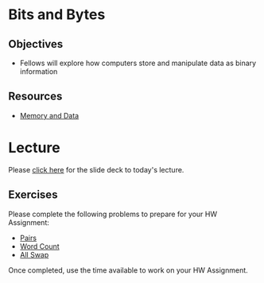 # Bits and Bytes

## Objectives
* Fellows will explore how computers store and manipulate data as binary information

## Resources
* [Memory and Data](https://www.scss.tcd.ie/John.Waldron/3d1/02-MemoryAndData.pdf)

# Lecture

Please [click here](https://www.scss.tcd.ie/John.Waldron/3d1/02-MemoryAndData.pdf) for the slide deck to today's lecture.

## Exercises

Please complete the following problems to prepare for your HW Assignment:
* [Pairs](https://codingbat.com/prob/p126332)
* [Word Count](https://codingbat.com/prob/p117630)
* [All Swap](https://codingbat.com/prob/p134133)

Once completed, use the time available to work on your HW Assignment.
